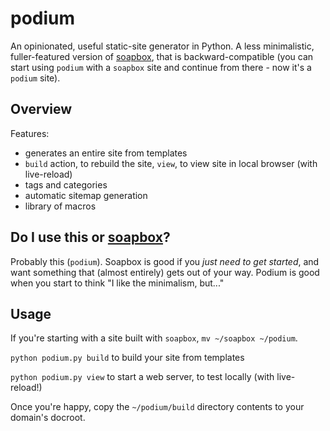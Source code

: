 # podium

An opinionated, useful static-site generator in Python. A less minimalistic, fuller-featured version of [soapbox](https://github.com/bpetering/soapbox), that is backward-compatible (you can start using `podium` with a `soapbox` site and continue from there - now it's a `podium` site).

## Overview

Features:
* generates an entire site from templates
* `build` action, to rebuild the site, `view`, to view site in local browser (with live-reload)
* tags and categories
* automatic sitemap generation
* library of macros

## Do I use this or [soapbox](https://github.com/bpetering/soapbox)?

Probably this (`podium`). Soapbox is good if you *just need to get started*, and want something that 
(almost entirely) gets out of your way. Podium is good when you start to think "I like the minimalism, but..."

## Usage

If you're starting with a site built with `soapbox`, `mv ~/soapbox ~/podium`.

`python podium.py build` to build your site from templates

`python podium.py view` to start a web server, to test locally (with live-reload!)

Once you're happy, copy the `~/podium/build` directory contents to your domain's docroot.
